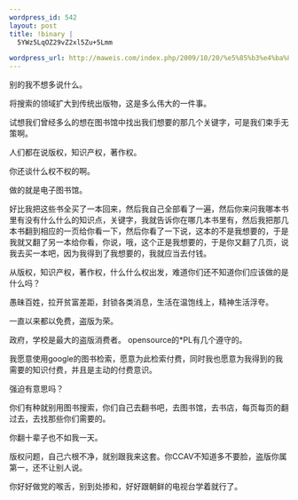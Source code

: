 ```yaml
--- 
wordpress_id: 542
layout: post
title: !binary |
  5YWz5LqOZ29vZ2xl5Zu+5Lmm

wordpress_url: http://maweis.com/index.php/2009/10/20/%e5%85%b3%e4%ba%8egoogle%e5%9b%be%e4%b9%a6/
---
```

别的我不想多说什么。

将搜索的领域扩大到传统出版物，这是多么伟大的一件事。

试想我们曾经多么的想在图书馆中找出我们想要的那几个关键字，可是我们束手无策啊。

人们都在说版权，知识产权，著作权。

你还谈什么权不权的啊。

做的就是电子图书馆。

好比我把这些书全买了一本回来，然后我自己全部看了一遍，然后你来问我哪本书里有没有什么什么的知识点，关键字，我就告诉你在哪几本书里有，然后我把那几本书翻到相应的一页给你看一下，然后你看了一下说，这本的不是我想要的，于是我就又翻了另一本给你看，你说，哦，这个正是我想要的，于是你又翻了几页，说我去买一本吧，因为我得到了我想要的，我就应当去付钱。

从版权，知识产权，著作权，什么什么权出发，难道你们还不知道你们应该做的是什么吗？

愚昧百姓，拉开贫富差距，封锁各类消息，生活在温饱线上，精神生活浮夸。

一直以来都以免费，盗版为荣。

政府，学校是最大的盗版消费者。
opensource的*PL有几个遵守的。

我愿意使用google的图书检索，愿意为此检索付费，同时我也愿意为我得到的我需要的知识付费，并且是主动的付费意识。

强迫有意思吗？

你们有种就别用图书搜索，你们自己去翻书吧，去图书馆，去书店，每页每页的翻过去，去找那些你们需要的。

你翻十辈子也不如我一天。

版权问题，自己六根不净，就别跟我来这套。你CCAV不知道多不要脸，盗版你属第一，还不让别人说。

你好好做党的喉舌，别到处掺和，好好跟朝鲜的电视台学着就行了。

